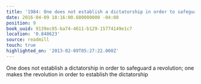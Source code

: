 ```yaml
---
title: '1984: One does not establish a dictatorship in order to safeguard …'
date: 2016-04-09 18:16:00.600000000 -04:00
position: 9
book_uuid: 9139ec85-ba74-4611-b129-15774149e1c7
location: '0.848623'
source: readmill
touch: true
highlighted_on: '2013-02-09T05:27:22.000Z'
---
```


One does not establish a dictatorship in order to safeguard a revolution; one makes the revolution in order to establish the dictatorship